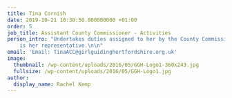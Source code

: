 ```yaml
---
title: Tina Cornish
date: 2019-10-21 10:30:50.000000000 +01:00
order: 5
job_title: Assistant County Commissioner - Activities
person_intro: "Undertakes duties assigned to her by the County Commissioner and
    is her representative.\n\n"
email: 'Email: TinaACC@girlguidinghertfordshire.org.uk'
image:
  thumbnail: /wp-content/uploads/2016/05/GGH-Logo1-360x243.jpg
  fullsize: /wp-content/uploads/2016/05/GGH-Logo1.jpg
author:
  display_name: Rachel Kemp
---
```



